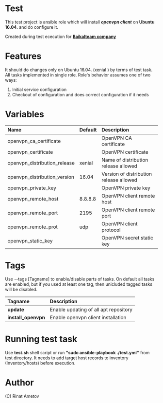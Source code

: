 # Test

This test project is ansible role which will install ***openvpn client*** on 
**Ubuntu 16.04.** and do configure it.

Created during test ececution for 
[**Baikalteam company**](http://www.baikalteam.com)

# Features
It should do changes only on Ubuntu 16.04. (xenial ) by terms of test task. 
All tasks implemented in single role.  Role's behavior assumes one of two ways:
1. Initial service configuration
2. Checkout of configuration and does correct configuration if it needs

# Variables
| **Name**                   | **Default** | **Description**                       |
|:---------------------------|:------------|:--------------------------------------|
|openvpn_ca_certificate      |             |OpenVPN CA certificate                 |
|openvpn_certificate         |             |OpenVPN certificate                    |
|openvpn_distribution_release|xenial       |Name of distribution release allowed   |
|openvpn_distribution_version|16.04        |Version of distribution release allowed|
|openvpn_private_key         |             |OpenVPN private key                    |
|openvpn_remote_host         |8.8.8.8      |OpenVPN client remote host             |
|openvpn_remote_port         |2195         |OpenVPN client remote port             |
|openvpn_remote_prot         |udp          |OpenVPN client protocol                |
|openvpn_static_key          |             |OpenVPN secret static key              |


# Tags
Use --tags [Tagname] to enable/disable parts of tasks. On default all tasks are enabled, 
but if you used at least one tag, then unicluded tagged tasks will be disabled.

| **Tagname**       | **Description**                      |
|:------------------|:-------------------------------------|
| **update**        | Enable updating of all apt repository|
|**install_openvpn**|Enable openvpn client installation    |


# Running test task
Use **test.sh** shell script or run **"sudo ansible-playbook ./test.yml"** from test 
directory. It needs to add target host records to inventory (Inventory/hosts) 
before execution.

# Author
(C) Rinat Ametov


